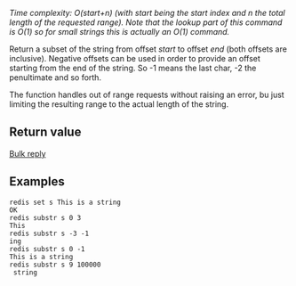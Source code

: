 

_Time complexity: O(start+n) (with start being the start index and n the total
length of the requested range). Note that the lookup part of this command is
O(1) so for small strings this is actually an O(1) command._

Return a subset of the string from offset _start_ to offset _end_
(both offsets are inclusive).
Negative offsets can be used in order to provide an offset starting from
the end of the string. So -1 means the last char, -2 the penultimate and
so forth.

The function handles out of range requests without raising an error, bu
just limiting the resulting range to the actual length of the string.

## Return value

[Bulk reply][1]

## Examples

	redis set s This is a string
	OK
	redis substr s 0 3
	This
	redis substr s -3 -1
	ing
	redis substr s 0 -1
	This is a string
	redis substr s 9 100000
	 string



[1]: /p/redis/wiki/ReplyTypes
